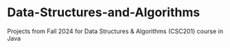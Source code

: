# Data-Structures-and-Algorithms
Projects from Fall 2024 for Data Structures &amp; Algorithms (CSC201) course in Java
